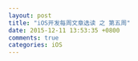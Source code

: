 ```yaml
---
layout: post
title: "iOS开发每周文章选读 之 第五周"
date: 2015-12-11 13:53:35 +0800
comments: true
categories: iOS
---
```

